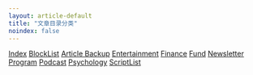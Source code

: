 ```yaml
---
layout: article-default
title: "文章目录分类"
noindex: false
---
```


<a href="/article/">Index</a>
<a href="/article/blocklist.html">BlockList</a>
<a href="/article/backup/20230426-qmcxszj.html">Article Backup</a>
<a href="/article/entertainment.html">Entertainment</a>
<a href="/article/finance.html">Finance</a>
<a href="/article/fund.html">Fund</a>
<a href="/article/newsletter.html">Newsletter</a>
<a href="/article/program.html">Program</a>
<a href="/article/podcast.html">Podcast</a>
<a href="/article/psychology.html">Psychology</a>
<a href="/article/scriptlist.html">ScriptList</a>